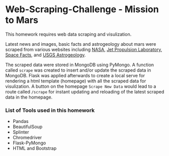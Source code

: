 # Web-Scraping-Challenge - Mission to Mars

This homework requires web data scraping and visulization.

Latest news and images, basic facts and astrogeology about mars were scraped from various websites including [NASA](https://mars.nasa.gov/news/), [Jet Propulsion Laboratory](https://data-class-jpl-space.s3.amazonaws.com/JPL_Space/index.html), [Space Facts](https://space-facts.com/mars/), and [USGS Astrogeology](https://astrogeology.usgs.gov/search/results?q=hemisphere+enhanced&k1=target&v1=Mars).

The scraped data were stored in MongoDB using PyMongo. A function called `scrape` was created to insert and/or update the scraped data in MongoDB. Flask was applied afterwards to create a local serve for rendering a html template (homepage) with all the scraped data for visulization. A button on the homepage `Scrape New Data` would lead to a route called `/scrape` for instant updating and reloading of the latest scraped data in the homepage.


### List of Tools used in this homework 
* Pandas
* BeautifulSoup
* Splinter
* Chromedriver
* Flask-PyMongo
* HTML and Bootstrap
